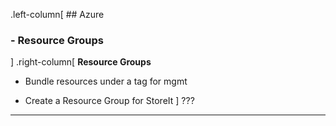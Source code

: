 .left-column[
    ## Azure
### - Resource Groups
]
.right-column[
**Resource Groups**

* Bundle resources under a tag for mgmt

* Create a Resource Group for StoreIt
]
???

---